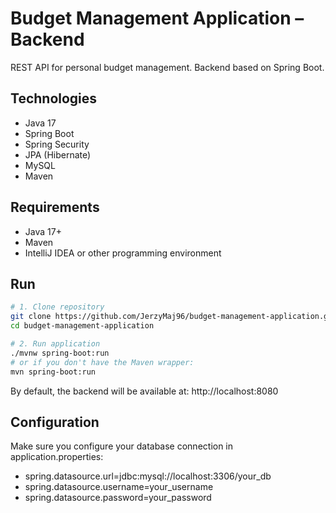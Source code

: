 # Budget Management Application – Backend

REST API for personal budget management. Backend based on Spring Boot.

## Technologies

- Java 17
- Spring Boot
- Spring Security
- JPA (Hibernate)
- MySQL 
- Maven

## Requirements

- Java 17+
- Maven
- IntelliJ IDEA or other programming environment

## Run

```bash
# 1. Clone repository
git clone https://github.com/JerzyMaj96/budget-management-application.git
cd budget-management-application

# 2. Run application
./mvnw spring-boot:run
# or if you don't have the Maven wrapper:
mvn spring-boot:run

```

By default, the backend will be available at:
http://localhost:8080

## Configuration
Make sure you configure your database connection in application.properties: 
- spring.datasource.url=jdbc:mysql://localhost:3306/your_db
- spring.datasource.username=your_username
- spring.datasource.password=your_password


